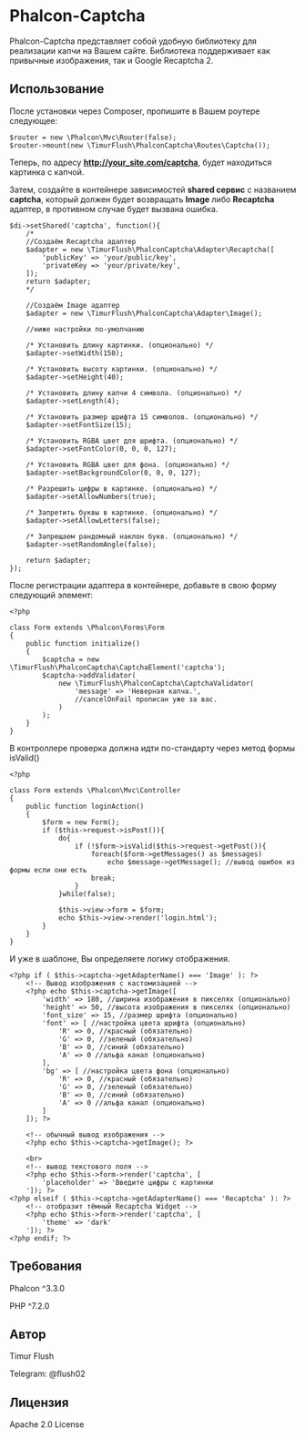 # Phalcon-Captcha
Phalcon-Captcha представляет собой удобную библиотеку для реализации капчи на Вашем сайте. 
Библиотека поддерживает как привычные изображения, так и Google Recaptcha 2.

## Использование
После установки через Composer, пропишите в Вашем роутере следующее:
```
$router = new \Phalcon\Mvc\Router(false);
$router->mount(new \TimurFlush\PhalconCaptcha\Routes\Captcha());
```
Теперь, по адресу **http://your_site.com/captcha**, будет находиться картинка с капчой.

Затем, создайте в контейнере зависимостей **shared сервис** с названием **captcha**, который должен будет возвращать **Image** либо **Recaptcha** адаптер, в противном случае будет вызвана ошибка.
```
$di->setShared('captcha', function(){
    /*
    //Создаём Recaptcha адаптер
    $adapter = new \TimurFlush\PhalconCaptcha\Adapter\Recaptcha([
        'publicKey' => 'your/public/key',
        'privateKey => 'your/private/key',
    ]);
    return $adapter;
    */
    
    //Создаём Image адаптер
    $adapter = new \TimurFlush\PhalconCaptcha\Adapter\Image();
    
    //ниже настройки по-умолчанию
    
    /* Установить длину картинки. (опционально) */
    $adapter->setWidth(150);
    
    /* Установить высоту картинки. (опционально) */
    $adapter->setHeight(40);
    
    /* Установить длину капчи 4 символа. (опционально) */
    $adapter->setLength(4);
    
    /* Установить размер шрифта 15 символов. (опционально) */
    $adapter->setFontSize(15);
    
    /* Установить RGBA цвет для шрифта. (опционально) */
    $adapter->setFontColor(0, 0, 0, 127); 
    
    /* Установить RGBA цвет для фона. (опционально) */
    $adapter->setBackgroundColor(0, 0, 0, 127);
    
    /* Разрешить цифры в картинке. (опционально) */
    $adapter->setAllowNumbers(true);
    
    /* Запретить буквы в картинке. (опционально) */
    $adapter->setAllowLetters(false);
    
    /* Запрещаем рандомный наклон букв. (опционально) */
    $adapter->setRandomAngle(false);
    
    return $adapter;
});
```
После регистрации адаптера в контейнере, добавьте в свою форму следующий элемент:
```
<?php

class Form extends \Phalcon\Forms\Form
{
    public function initialize()
    {
        $captcha = new \TimurFlush\PhalconCaptcha\CaptchaElement('captcha');
        $captcha->addValidator(
            new \TimurFlush\PhalconCaptcha\CaptchaValidator(
                'message' => 'Неверная капча.',
                //cancelOnFail прописан уже за вас.
            )
        );
    }
}

```
В контроллере проверка должна идти по-стандарту через метод формы isValid()
```
<?php

class Form extends \Phalcon\Mvc\Controller
{
    public function loginAction()
    {
        $form = new Form();
        if ($this->request->isPost()){
            do{
                if (!$form->isValid($this->request->getPost()){
                    foreach($form->getMessages() as $messages)
                        echo $message->getMessage(); //вывод ошибок из формы если они есть
                    break;
                }
            }while(false);
            
            $this->view->form = $form;
            echo $this->view->render('login.html');
        }
    }
}
```
И уже в шаблоне, Вы определяете логику отображения.
```
<?php if ( $this->captcha->getAdapterName() === 'Image' ): ?>
    <!-- Вывод изображения с кастомизацией -->
    <?php echo $this->captcha->getImage([
        'width' => 180, //ширина изображения в пикселях (опционально)
        'height' => 50, //высота изображения в пикселях (опционально)
        'font_size' => 15, //размер шрифта (опционально)
        'font' => [ //настройка цвета шрифта (опционально)
            'R' => 0, //красный (обязательно)
            'G' => 0, //зеленый (обязательно)
            'B' => 0, //синий (обязательно)
            'A' => 0 //альфа канал (опционально)
        ],
        'bg' => [ //настройка цвета фона (опционально)
            'R' => 0, //красный (обязательно)
            'G' => 0, //зеленый (обязательно)
            'B' => 0, //синий (обязательно)
            'A' => 0 //альфа канал (опционально)
        ]
    ]); ?>
    
    <!-- обычный вывод изображения -->
    <?php echo $this->captcha->getImage(); ?>
    
    <br>
    <!-- вывод текстового поля -->
    <?php echo $this->form->render('captcha', [
        'placeholder' => 'Введите цифры с картинки
    ']); ?>
<?php elseif ( $this->captcha->getAdapterName() === 'Recaptcha' ): ?>
    <!-- отобразит тёмный Recaptcha Widget -->
    <?php echo $this->form->render('captcha', [
        'theme' => 'dark'
    ']); ?> 
<?php endif; ?>
```

## Требования
Phalcon ^3.3.0

PHP ^7.2.0

## Автор
Timur Flush

Telegram: @flush02

## Лицензия
Apache 2.0 License